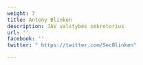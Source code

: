 ```yaml
---
weight: 7
title: Antony Blinken
description: JAV valstybės sekretorius
url: ''
facebook: ''
twitter: " https://twitter.com/SecBlinken"

---
```

